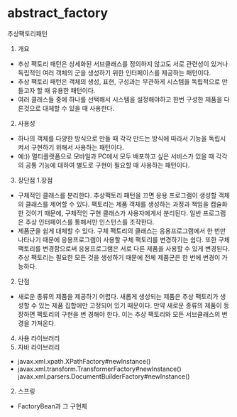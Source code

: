 # abstract_factory
추상팩토리패턴

1. 개요
 - 추상 팩토리 패턴은 상세화된 서브클래스를 정의하지 않고도 서로 관련성이 있거나 독립적인 여러 객체의 군을 생성하기 위한 인터페이스를 제공하는 패턴이다.
 - 추상 팩토리 패턴은 객체의 생성, 표현, 구성과는 무관하게 시스템을 독립적으로 만들고자 할 때 유용한 패턴이다.
 - 여러 클래스들 중에 하나를 선택해서 시스템을 설정해야하고 한번 구성한 제품을 다른것으로 대체할 수 있을 때 사용한다.


2. 사용성
 - 하나의 객체를 다양한 방식으로 만들 때 각각 만드는 방식에 따라서 기능을 독립시켜서 구현하기 위해서 사용하는 패턴이다.
 - 예:)) 멀티플랫폼으로 모바일과 PC에서 모두 배포하고 싶은 서비스가 있을 때 각각의 공통 기능에 대하여 별도로 구현이 필요할 때 사용하는 패턴이다.
 

3. 장단점
 1.장점
 - 구체적인 클래스를 분리한다. 추상팩토리 패턴을 끄면 응용 프로그램이 생성할 객체의 클래스를 제어할 수 있다. 팩토리는 제품 객체를 생성하는 과정과 책임을 캡슐화 한 것이기 때문에,
 구체적인 구현 클래스가 사용자에게서 분리된다. 일반 프로그램은 추상 인터페이스를 통해서만 인스턴스를 조작한다.
 - 제품군을 쉽게 대체할 수 있다. 구체 팩토리의 클래스는 응용프로그램에서 한 번만 나타나기 때문에 응용프로그램이 사용할 구체 팩토리를 변경하기는 쉽다. 또한 구체 팩토리를 변경함으로써
  응용프로그램은 서로 다른 제품을 사용할 수 있게 변경된다. 추상 팩토리는 필요한 모든 것을 생성하기 때문에 전체 제품군은 한 번에 변경이 가능하다.
 2. 단점
 - 새로운 종류의 제품을 제공하기 어렵다. 새롭게 생성되는 제품은 추상 팩토리가 생성할 수 있는 제품 집합에만 고정되어 있기 때문이다. 만약 새로운 종류의 제품이 등장하면 팩토리의 구현을 변
 경해야 한다. 이는 추상 팩토리와 모든 서브클래스의 변경을 가져온다.
 
4. 사용 라이브러리
 1. 자바 라이브러리
   - javax.xml.xpath.XPathFactory#newInstance()
   - javax.xml.transform.TransformerFactory#newInstance() javax.xml.parsers.DocumentBuilderFactory#newInstance()
 2. 스프링
   - FactoryBean과 그 구현체
